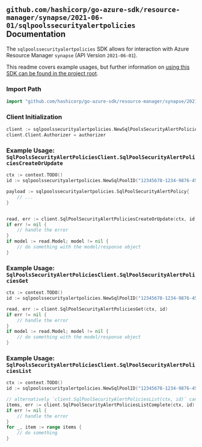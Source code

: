 
## `github.com/hashicorp/go-azure-sdk/resource-manager/synapse/2021-06-01/sqlpoolssecurityalertpolicies` Documentation

The `sqlpoolssecurityalertpolicies` SDK allows for interaction with Azure Resource Manager `synapse` (API Version `2021-06-01`).

This readme covers example usages, but further information on [using this SDK can be found in the project root](https://github.com/hashicorp/go-azure-sdk/tree/main/docs).

### Import Path

```go
import "github.com/hashicorp/go-azure-sdk/resource-manager/synapse/2021-06-01/sqlpoolssecurityalertpolicies"
```


### Client Initialization

```go
client := sqlpoolssecurityalertpolicies.NewSqlPoolsSecurityAlertPoliciesClientWithBaseURI("https://management.azure.com")
client.Client.Authorizer = authorizer
```


### Example Usage: `SqlPoolsSecurityAlertPoliciesClient.SqlPoolSecurityAlertPoliciesCreateOrUpdate`

```go
ctx := context.TODO()
id := sqlpoolssecurityalertpolicies.NewSqlPoolID("12345678-1234-9876-4563-123456789012", "example-resource-group", "workspaceValue", "sqlPoolValue")

payload := sqlpoolssecurityalertpolicies.SqlPoolSecurityAlertPolicy{
	// ...
}


read, err := client.SqlPoolSecurityAlertPoliciesCreateOrUpdate(ctx, id, payload)
if err != nil {
	// handle the error
}
if model := read.Model; model != nil {
	// do something with the model/response object
}
```


### Example Usage: `SqlPoolsSecurityAlertPoliciesClient.SqlPoolSecurityAlertPoliciesGet`

```go
ctx := context.TODO()
id := sqlpoolssecurityalertpolicies.NewSqlPoolID("12345678-1234-9876-4563-123456789012", "example-resource-group", "workspaceValue", "sqlPoolValue")

read, err := client.SqlPoolSecurityAlertPoliciesGet(ctx, id)
if err != nil {
	// handle the error
}
if model := read.Model; model != nil {
	// do something with the model/response object
}
```


### Example Usage: `SqlPoolsSecurityAlertPoliciesClient.SqlPoolSecurityAlertPoliciesList`

```go
ctx := context.TODO()
id := sqlpoolssecurityalertpolicies.NewSqlPoolID("12345678-1234-9876-4563-123456789012", "example-resource-group", "workspaceValue", "sqlPoolValue")

// alternatively `client.SqlPoolSecurityAlertPoliciesList(ctx, id)` can be used to do batched pagination
items, err := client.SqlPoolSecurityAlertPoliciesListComplete(ctx, id)
if err != nil {
	// handle the error
}
for _, item := range items {
	// do something
}
```
